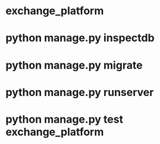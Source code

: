 # exchange_platform


# python manage.py inspectdb
# python manage.py migrate
# python manage.py runserver
# python manage.py test exchange_platform
